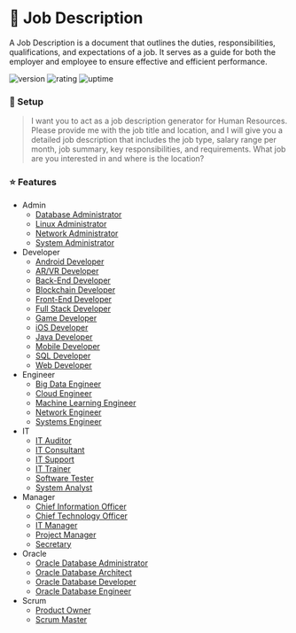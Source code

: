 # 🎉 Job Description

A Job Description is a document that outlines the duties, responsibilities, qualifications, and expectations of a job. It serves as a guide for both the employer and employee to ensure effective and efficient performance.

![version](https://img.shields.io/badge/version-1.0-blue)
![rating](https://img.shields.io/badge/rating-★★★★★-yellow)
![uptime](https://img.shields.io/badge/uptime-100%25-brightgreen)

### 🚀 Setup

> I want you to act as a job description generator for Human Resources. Please provide me with the job title and location, and I will give you a detailed job description that includes the job type, salary range per month, job summary, key responsibilities, and requirements. What job are you interested in and where is the location?

### ⭐ Features

- Admin
  - [Database Administrator](https://github.com/natthasath/job-description/blob/main/Admin/Database-Administrator.md)
  - [Linux Administrator](https://github.com/natthasath/job-description/blob/main/Admin/Linux-Administrator.md)
  - [Network Administrator](https://github.com/natthasath/job-description/blob/main/Admin/Network-Administrator.md)
  - [System Administrator](https://github.com/natthasath/job-description/blob/main/Admin/System-Administrator.md)
- Developer
  - [Android Developer](https://github.com/natthasath/job-description/blob/main/Developer/Android-Developer.md)
  - [AR/VR Developer](https://github.com/natthasath/job-description/blob/main/Developer/AR-VR-Developer.md)
  - [Back-End Developer](https://github.com/natthasath/job-description/blob/main/Developer/Back-End-Developer.md)
  - [Blockchain Developer](https://github.com/natthasath/job-description/blob/main/Developer/Blockchain-Developer.md)
  - [Front-End Developer](https://github.com/natthasath/job-description/blob/main/Developer/Front-End-Developer.md)
  - [Full Stack Developer](https://github.com/natthasath/job-description/blob/main/Developer/Full-Stack-Developer.md)
  - [Game Developer](https://github.com/natthasath/job-description/blob/main/Developer/Game-Developer.md)
  - [iOS Developer](https://github.com/natthasath/job-description/blob/main/Developer/iOS-Developer.md)
  - [Java Developer](https://github.com/natthasath/job-description/blob/main/Developer/Java-Developer.md)
  - [Mobile Developer](https://github.com/natthasath/job-description/blob/main/Developer/Mobile-Developer.md)
  - [SQL Developer](https://github.com/natthasath/job-description/blob/main/Developer/SQL-Developer.md)
  - [Web Developer](https://github.com/natthasath/job-description/blob/main/Developer/Web-Developer.md)
- Engineer
  - [Big Data Engineer](https://github.com/natthasath/job-description/blob/main/Engineer/Big-Data-Engineer.md)
  - [Cloud Engineer](https://github.com/natthasath/job-description/blob/main/Engineer/Cloud-Engineer.md)
  - [Machine Learning Engineer](https://github.com/natthasath/job-description/blob/main/Engineer/Machine-Learning-Engineer.md)
  - [Network Engineer](https://github.com/natthasath/job-description/blob/main/Engineer/Network-Engineer.md)
  - [Systems Engineer](https://github.com/natthasath/job-description/blob/main/Engineer/Systems-Engineer.md)
- IT
  - [IT Auditor](https://github.com/natthasath/job-description/blob/main/IT/IT-Auditor.md)
  - [IT Consultant](https://github.com/natthasath/job-description/blob/main/IT/IT-Consultant.md)
  - [IT Support](https://github.com/natthasath/job-description/blob/main/IT/IT-Support.md)
  - [IT Trainer](https://github.com/natthasath/job-description/blob/main/IT/IT-Trainer.md)
  - [Software Tester](https://github.com/natthasath/job-description/blob/main/IT/Software-Tester.md)
  - [System Analyst](https://github.com/natthasath/job-description/blob/main/IT/System-Analyst.md)
- Manager
  - [Chief Information Officer](https://github.com/natthasath/job-description/blob/main/Manager/Chief-Information-Officer.md)
  - [Chief Technology Officer](https://github.com/natthasath/job-description/blob/main/Manager/Chief-Technology-Officer.md)
  - [IT Manager](https://github.com/natthasath/job-description/blob/main/Manager/IT-Manager.md)
  - [Project Manager](https://github.com/natthasath/job-description/blob/main/Manager/Project-Manager.md)
  - [Secretary](https://github.com/natthasath/job-description/blob/main/Manager/Secretary.md)
- Oracle
  - [Oracle Database Administrator](https://github.com/natthasath/job-description/blob/main/Oracle/Oracle-Database-Administrator.md)
  - [Oracle Database Architect](https://github.com/natthasath/job-description/blob/main/Oracle/Oracle-Database-Architect.md)
  - [Oracle Database Developer](https://github.com/natthasath/job-description/blob/main/Oracle/Oracle-Database-Developer.md)
  - [Oracle Database Engineer](https://github.com/natthasath/job-description/blob/main/Oracle/Oracle-Database-Engineer.md)
- Scrum
  - [Product Owner](https://github.com/natthasath/job-description/blob/main/Scrum/Product-Owner.md)
  - [Scrum Master](https://github.com/natthasath/job-description/blob/main/Scrum/Scrum-Master.md)